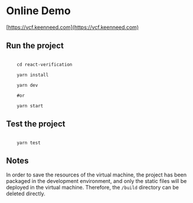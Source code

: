 # Online Demo

[https://vcf.keenneed.com](https://vcf.keenneed.com)

## Run the project

```shell

    cd react-verification

    yarn install

    yarn dev

    #or

    yarn start

```

## Test the project

```shell

    yarn test

```

## Notes

In order to save the resources of the virtual machine, the project has been packaged in the development environment, and only the static files will be deployed in the virtual machine. Therefore, the `/build` directory can be deleted directly.
